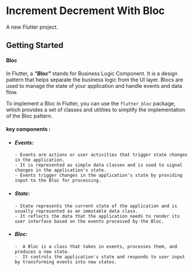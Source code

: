 # Increment Decrement With Bloc

A new Flutter project.

## Getting Started

#### Bloc 

In Flutter, a ***"Bloc"*** stands for Business Logic Component. It is a design pattern that helps separate the business logic from the UI layer. Blocs are used to manage the state of your application and handle events and data flow.

To implement a Bloc in Flutter, you can use the `flutter_bloc` package, which provides a set of classes and utilities to simplify the implementation of the Bloc pattern.

#### key components :
- #### _Events_:
      - Events are actions or user activities that trigger state changes in the application.
      - It is represented as simple data classes and is used to signal changes in the application's state.
      - Events trigger changes in the application's state by providing input to the Bloc for processing.

- #### _State_:
      - State represents the current state of the application and is usually represented as an immutable data class.
      - It reflects the data that the application needs to render its user interface based on the events processed by the Bloc.
   
- #### _Bloc_:
      -  A Bloc is a class that takes in events, processes them, and produces a new state.
      -  It controls the application's state and responds to user input by transforming events into new states.
      


